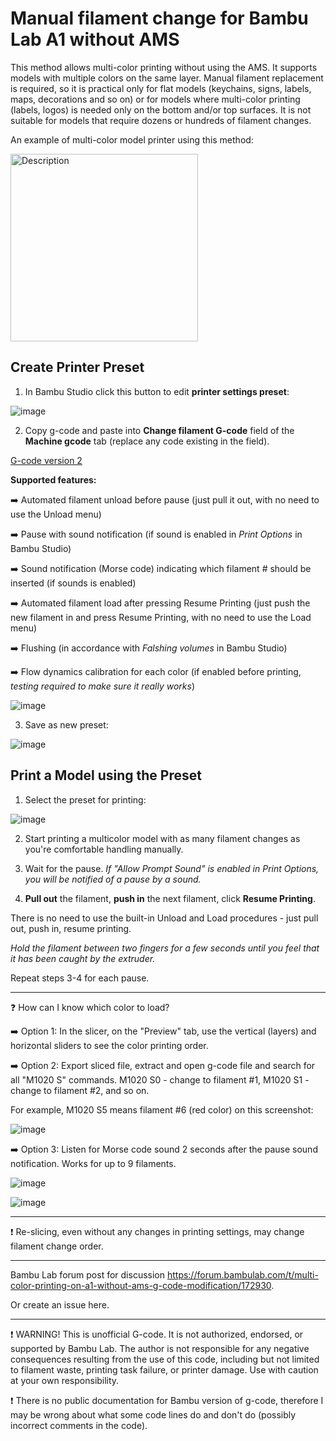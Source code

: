 # Manual filament change for Bambu Lab A1 without AMS

This method allows multi-color printing without using the AMS. It supports models with multiple colors on the same layer. Manual filament replacement is required, so it is practical only for flat models (keychains, signs, labels, maps, decorations and so on) or for models where multi-color printing (labels, logos) is needed only on the bottom and/or top surfaces. It is not suitable for models that require dozens or hundreds of filament changes.

An example of multi-color model printer using this method:

<img src="https://github.com/user-attachments/assets/435a6253-d006-457c-8e5f-e64e57a1cacc" alt="Description" width="300">


## Create Printer Preset

1. In Bambu Studio click this button to edit **printer settings preset**:

![image](https://github.com/user-attachments/assets/cba181f0-c58c-4677-b402-d3094aaf58bf)

2. Copy g-code and paste into **Change filament G-code** field of the **Machine gcode** tab (replace any code existing in the field).

[G-code version 2](https://github.com/avatorl/bambu-a1-g-code/blob/main/change-filament/a1-manual-filament-change-v2.gcode)

**Supported features:**

➡️ Automated filament unload before pause (just pull it out, with no need to use the Unload menu)

➡️ Pause with sound notification (if sound is enabled in _Print Options_ in Bambu Studio)

➡️ Sound notification (Morse code) indicating which filament # should be inserted (if sounds is enabled)

➡️ Automated filament load after pressing Resume Printing (just push the new filament in and press Resume Printing, with no need to use the Load menu)

➡️ Flushing (in accordance with _Falshing volumes_ in Bambu Studio)

➡️ Flow dynamics calibration for each color (if enabled before printing, _testing required to make sure it really works_)

![image](https://github.com/user-attachments/assets/06cd59a5-19a9-49f0-94f5-c07c40b21a72)

3. Save as new preset:

![image](https://github.com/user-attachments/assets/850a1baa-05ba-445f-b83b-5f5876db5705)

## Print a Model using the Preset

1. Select the preset for printing:

![image](https://github.com/user-attachments/assets/89e483ac-0636-4304-848d-033257718826)

2. Start printing a multicolor model with as many filament changes as you're comfortable handling manually.

4. Wait for the pause. _If "Allow Prompt Sound" is enabled in Print Options, you will be notified of a pause by a sound._
  
5. **Pull out** the filament, **push in** the next filament, click **Resume Printing**.

There is no need to use the built-in Unload and Load procedures - just pull out, push in, resume printing.

_Hold the filament between two fingers for a few seconds until you feel that it has been caught by the extruder._

Repeat steps 3-4 for each pause.

---

❓ How can I know which color to load?

➡️ Option 1: In the slicer, on the "Preview" tab, use the vertical (layers) and horizontal sliders to see the color printing order.

➡️ Option 2: Export sliced file, extract and open g-code file and search for all "M1020 S" commands. M1020 S0 - change to filament #1, M1020 S1 - change to filament #2, and so on.

For example, M1020 S5 means filament #6 (red color) on this screenshot:

![image](https://github.com/user-attachments/assets/4ba6c987-1c45-41ec-b10a-5d344758ebcc)

➡️ Option 3: Listen for Morse code sound 2 seconds after the pause sound notification. Works for up to 9 filaments.

![image](https://github.com/user-attachments/assets/3cf1a09c-a869-49ce-88f5-69145a5a7d32)

![image](https://github.com/user-attachments/assets/3588b2ec-703b-413d-8054-9661f2532e12)

---

❗ Re-slicing, even without any changes in printing settings, may change filament change order.

---

Bambu Lab forum post for discussion https://forum.bambulab.com/t/multi-color-printing-on-a1-without-ams-g-code-modification/172930.

Or create an issue here.

---

❗ WARNING! This is unofficial G-code. It is not authorized, endorsed, or supported by Bambu Lab. The author is not responsible for any negative consequences resulting from the use of this code, including but not limited to filament waste, printing task failure, or printer damage. Use with caution at your own responsibility.

❗ There is no public  documentation for Bambu version of g-code, therefore I may be wrong about what some code lines do and don't do (possibly incorrect comments in the code).
